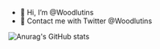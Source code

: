 - 👋 Hi, I’m @Woodlutins
- 🔗 Contact me with Twitter @Woodlutins

![Anurag's GitHub stats](https://github-readme-stats.vercel.app/api?username=Woodlutins&show_icons=true&theme=chartreuse-dark)

